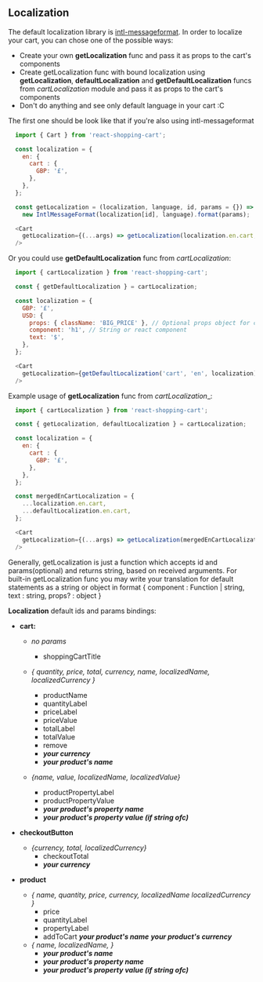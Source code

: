 ## Localization

The default localization library is [intl-messageformat](https://github.com/yahoo/intl-messageformat).
In order to localize your cart, you can chose one of the possible ways:
- Create your own __getLocalization__ func and pass it as props to the cart's components
- Create getLocalization func with bound localization using
__getLocalization__, __defaultLocalization__ and __getDefaultLocalization__ funcs from _cartLocalization_ module
and pass it as props to the cart's components
- Don't do anything and see only default language in your cart :C

The first one should be look like that if you're also using intl-messageformat

```javascript
  import { Cart } from 'react-shopping-cart';

  const localization = {
    en: {
      cart : {
        GBP: '£',
      },
    },
  };

  const getLocalization = (localization, language, id, params = {}) =>  
    new IntlMessageFormat(localization[id], language).format(params);

  <Cart
    getLocalization={(...args) => getLocalization(localization.en.cart, 'en', ...args)}
  />
```
Or you could use __getDefaultLocalization__ func from _cartLocalization_:
```javascript
  import { cartLocalization } from 'react-shopping-cart';

  const { getDefaultLocalization } = cartLocalization;

  const localization = {
    GBP: '£',
    USD: {
      props: { className: 'BIG_PRICE' }, // Optional props object for component
      component: 'h1', // String or react component
      text: '$',
    },
  };

  <Cart
    getLocalization={getDefaultLocalization('cart', 'en', localization)}
  />
```
Example usage of __getLocalization__ func from _cartLocalization__:
```javascript
  import { cartLocalization } from 'react-shopping-cart';

  const { getLocalization, defaultLocalization } = cartLocalization;

  const localization = {
    en: {
      cart : {
        GBP: '£',
      },
    },
  };

  const mergedEnCartLocalization = {
    ...localization.en.cart,
    ...defaultLocalization.en.cart,
  };

  <Cart
    getLocalization={(...args) => getLocalization(mergedEnCartLocalization, 'en', ...args)}
  />
```
Generally, getLocalization is just a function which accepts id and params(optional) and returns string,
based on received arguments.
For built-in getLocalization func you may write your translation for default statements as a string or object in format { component : Function | string, text : string, props? : object }

__Localization__ default ids and params bindings:
- __cart:__
  - _no params_
    - shoppingCartTitle

  - _{
      quantity,
      price,
      total,
      currency,
      name,
      localizedName,
      localizedCurrency
    }_
    - productName
    - quantityLabel
    - priceLabel
    - priceValue
    - totalLabel
    - totalValue
    - remove
    - ___your currency___
    - ___your product's name___

  - _{name, value, localizedName, localizedValue}_
    - productPropertyLabel
    - productPropertyValue
    - ___your product's property name___
    - ___your product's property value (if string ofc)___

- __checkoutButton__
  - _{currency, total, localizedCurrency}_
    - checkoutTotal
    - ___your currency___

- __product__
  - _{
      name,
      quantity,
      price,
      currency,
      localizedName
      localizedCurrency
    }_
    - price
    - quantityLabel
    - propertyLabel
    - addToCart
    ___your product's name___
    ___your product's currency___
  - _{
      name,
      localizedName,
    }_
    - ___your product's name___
    - ___your product's property name___
    - ___your product's property value (if string ofc)___
